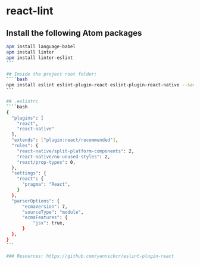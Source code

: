 # react-lint

## Install the following Atom packages
````bash
apm install language-babel
apm install linter
apm install linter-eslint
```

## Inside the project root folder:
````bash
npm install eslint eslint-plugin-react eslint-plugin-react-native --save-dev
```

## .eslintrc
````bash
{
  "plugins": [
    "react",
    "react-native"
  ],
  "extends": ["plugin:react/recommended"],
  "rules": {
    "react-native/split-platform-components": 2,
    "react-native/no-unused-styles": 2,
    "react/prop-types": 0,
  },
  "settings": {
    "react": {
      "pragma": "React",
    }
  },
  "parserOptions": {
      "ecmaVersion": 7,
      "sourceType": "module",
      "ecmaFeatures": {
          "jsx": true,
      }
  },
}
```

### Resources: https://github.com/yannickcr/eslint-plugin-react

